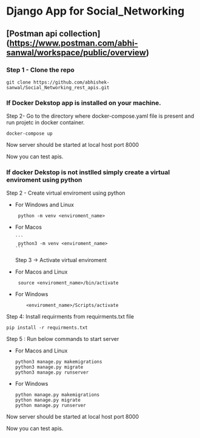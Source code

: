 # Django App for Social_Networking

## [Postman api collection] (https://www.postman.com/abhi-sanwal/workspace/public/overview)

### Step 1 - Clone the repo

```
git clone https://github.com/abhishek-sanwal/Social_Networking_rest_apis.git
```

### If Docker Dekstop app is installed on your machine.

Step 2- Go to the directory where docker-compose.yaml file is present and run projetc in docker container.

```
docker-compose up

```

Now server should be started at local host port 8000

Now you can test apis.

### If docker Dekstop is not instlled simply create a virtual enviroment using python

Step 2 - Create virtual enviroment using python

- For Windows and Linux

  ```
   python -m venv <enviroment_name>

  ```

- For Macos

      ```
       python3 -m venv <enviroment_name>
      ```

  Step 3 -> Activate virtual enviroment

- For Macos and Linux

  ```
   source <enviroment_name>/bin/activate

  ```

- For Windows

  ```
      <enviroment_name>/Scripts/activate

  ```

Step 4: Install requirments from requirments.txt file

```
pip install -r requirments.txt
```

Step 5 : Run below commands to start server

- For Macos and Linux
  ```
  python3 manage.py makemigrations
  python3 manage.py migrate
  python3 manage.py runserver
  ```
- For Windows

  ```
  python manage.py makemigrations
  python manage.py migrate
  python manage.py runserver
  ```

Now server should be started at local host port 8000

Now you can test apis.
